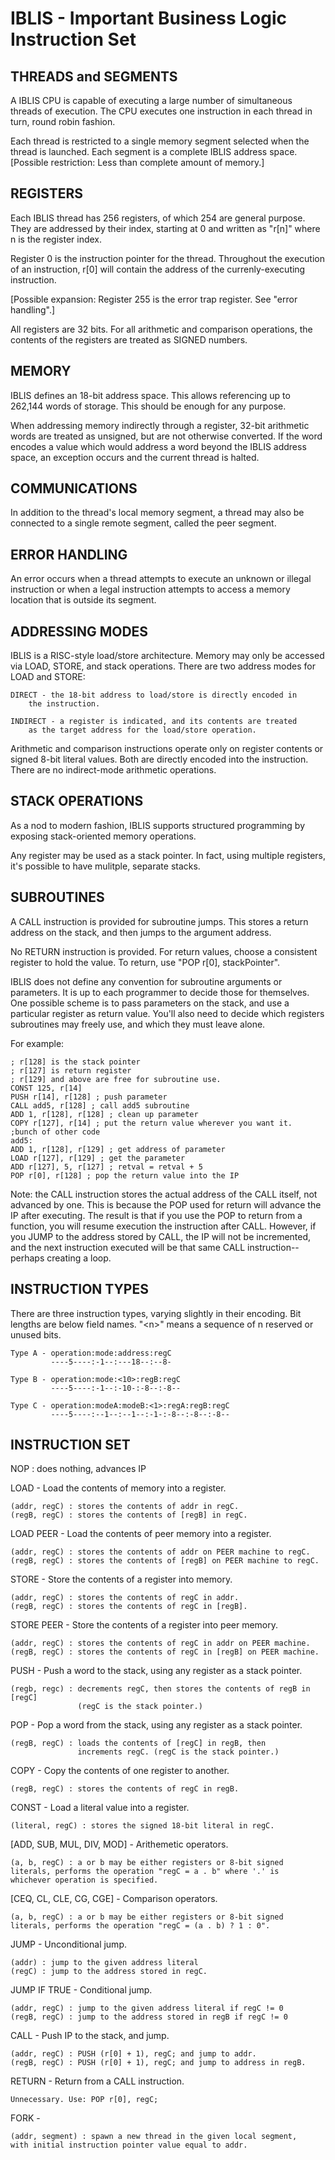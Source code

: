 IBLIS - Important Business Logic Instruction Set
========================================

THREADS and SEGMENTS
--------

A IBLIS CPU is capable of executing a large number of simultaneous
threads of execution. The CPU executes one instruction in each thread
in turn, round robin fashion.

Each thread is restricted to a single memory segment selected when the
thread is launched. Each segment is a complete IBLIS address
space. [Possible restriction: Less than complete amount of memory.]

REGISTERS
---------

Each IBLIS thread has 256 registers, of which 254 are general
purpose. They are addressed by their index, starting at 0 and written
as "r[n]" where n is the register index.

Register 0 is the instruction pointer for the thread. Throughout the
execution of an instruction, r[0] will contain the address of the
currenly-executing instruction.

[Possible expansion: Register 255 is the error trap register.  See "error handling".]

All registers are 32 bits. For all arithmetic and comparison
operations, the contents of the registers are treated as SIGNED
numbers.

MEMORY
------

IBLIS defines an 18-bit address space. This allows referencing up to
262,144 words of storage. This should be enough for any purpose.

When addressing memory indirectly through a register, 32-bit
arithmetic words are treated as unsigned, but are not otherwise
converted. If the word encodes a value which would address a word
beyond the IBLIS address space, an exception occurs and the current
thread is halted.

COMMUNICATIONS
--------------

In addition to the thread's local memory segment, a thread may also be
connected to a single remote segment, called the peer segment.

ERROR HANDLING
--------------

An error occurs when a thread attempts to execute an unknown or
illegal instruction or when a legal instruction attempts to access a
memory location that is outside its segment.

ADDRESSING MODES
----------------

IBLIS is a RISC-style load/store architecture. Memory may only be
accessed via LOAD, STORE, and stack operations. There are two address
modes for LOAD and STORE:

    DIRECT - the 18-bit address to load/store is directly encoded in
        the instruction.

    INDIRECT - a register is indicated, and its contents are treated
        as the target address for the load/store operation.

Arithmetic and comparison instructions operate only on register
contents or signed 8-bit literal values. Both are directly encoded
into the instruction. There are no indirect-mode arithmetic
operations.

STACK OPERATIONS
----------------

As a nod to modern fashion, IBLIS supports structured programming by
exposing stack-oriented memory operations.

Any register may be used as a stack pointer. In fact, using multiple
registers, it's possible to have mulitple, separate stacks.

SUBROUTINES
-----------

A CALL instruction is provided for subroutine jumps. This stores a
return address on the stack, and then jumps to the argument
address.

No RETURN instruction is provided. For return values, choose a
consistent register to hold the value. To return, use "POP r[0],
stackPointer".

IBLIS does not define any convention for subroutine arguments or
parameters. It is up to each programmer to decide those for
themselves. One possible scheme is to pass parameters on the stack,
and use a particular register as return value. You'll also need to
decide which registers subroutines may freely use, and which they must
leave alone.

For example:

    ; r[128] is the stack pointer
    ; r[127] is return register
    ; r[129] and above are free for subroutine use.
    CONST 125, r[14]
    PUSH r[14], r[128] ; push parameter
    CALL add5, r[128] ; call add5 subroutine
    ADD 1, r[128], r[128] ; clean up parameter
    COPY r[127], r[14] ; put the return value wherever you want it.
    ;bunch of other code
    add5:
    ADD 1, r[128], r[129] ; get address of parameter
    LOAD r[127], r[129] ; get the parameter
    ADD r[127], 5, r[127] ; retval = retval + 5
    POP r[0], r[128] ; pop the return value into the IP

Note: the CALL instruction stores the actual address of the CALL
itself, not advanced by one. This is because the POP used for return
will advance the IP after executing. The result is that if you use the
POP to return from a function, you will resume execution the
instruction after CALL. However, if you JUMP to the address stored by
CALL, the IP will not be incremented, and the next instruction
executed will be that same CALL instruction--perhaps creating a loop.


INSTRUCTION TYPES
-----------------

There are three instruction types, varying slightly in their
encoding. Bit lengths are below field names. "\<n\>" means a sequence
of n reserved or unused bits.

    Type A - operation:mode:address:regC
             ----5----:-1--:---18--:--8-

    Type B - operation:mode:<10>:regB:regC
             ----5----:-1--:-10-:-8--:-8--

    Type C - operation:modeA:modeB:<1>:regA:regB:regC
             ----5----:--1--:--1--:-1-:-8--:-8--:-8--

INSTRUCTION SET
---------------

NOP : does nothing, advances IP

LOAD - Load the contents of memory into a register.

    (addr, regC) : stores the contents of addr in regC.
    (regB, regC) : stores the contents of [regB] in regC.
    
LOAD PEER - Load the contents of peer memory into a register.

    (addr, regC) : stores the contents of addr on PEER machine to regC.
    (regB, regC) : stores the contents of [regB] on PEER machine to regC.

STORE - Store the contents of a register into memory.

    (addr, regC) : stores the contents of regC in addr.
    (regB, regC) : stores the contents of regC in [regB].

STORE PEER - Store the contents of a register into peer memory.

    (addr, regC) : stores the contents of regC in addr on PEER machine.
    (regB, regC) : stores the contents of regC in [regB] on PEER machine.

PUSH - Push a word to the stack, using any register as a stack
pointer.

    (regb, regc) : decrements regC, then stores the contents of regB in [regC]
                   (regC is the stack pointer.)

POP - Pop a word from the stack, using any register as a stack
pointer.

    (regB, regC) : loads the contents of [regC] in regB, then
                   increments regC. (regC is the stack pointer.)

COPY - Copy the contents of one register to another.

    (regB, regC) : stores the contents of regC in regB.

CONST - Load a literal value into a register.

    (literal, regC) : stores the signed 18-bit literal in regC.


[ADD, SUB, MUL, DIV, MOD] - Arithemetic operators.

    (a, b, regC) : a or b may be either registers or 8-bit signed
    literals, performs the operation "regC = a . b" where '.' is
    whichever operation is specified.

[CEQ, CL, CLE, CG, CGE] - Comparison operators.

    (a, b, regC) : a or b may be either registers or 8-bit signed
    literals, performs the operation "regC = (a . b) ? 1 : 0".

JUMP - Unconditional jump.

    (addr) : jump to the given address literal
    (regC) : jump to the address stored in regC.

JUMP IF TRUE - Conditional jump.

    (addr, regC) : jump to the given address literal if regC != 0
    (regB, regC) : jump to the address stored in regB if regC != 0

CALL - Push IP to the stack, and jump.

    (addr, regC) : PUSH (r[0] + 1), regC; and jump to addr.
    (regB, regC) : PUSH (r[0] + 1), regC; and jump to address in regB.

RETURN - Return from a CALL instruction.

    Unnecessary. Use: POP r[0], regC;

FORK -

    (addr, segment) : spawn a new thread in the given local segment,
    with initial instruction pointer value equal to addr.



